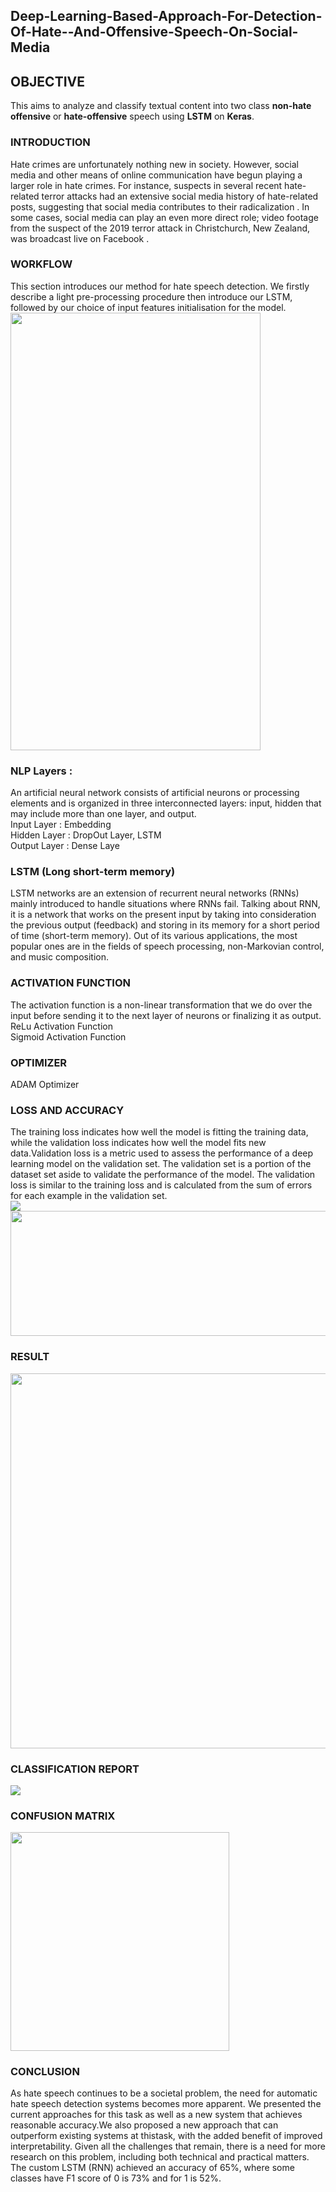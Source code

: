 ## Deep-Learning-Based-Approach-For-Detection-Of-Hate--And-Offensive-Speech-On-Social-Media

## OBJECTIVE
This aims to analyze and classify textual content into two class **non-hate offensive** or **hate-offensive** speech using **LSTM** on **Keras**.

### INTRODUCTION
Hate crimes are unfortunately nothing new in society. However, social media and other means of online communication have begun playing a larger role in hate crimes. For instance, suspects in several recent hate-related terror attacks had an extensive social media history of hate-related posts, suggesting that social media contributes to their radicalization . In some cases, social media can play an even more direct role; video footage from the suspect of the 2019 terror attack in Christchurch, New Zealand, was broadcast live on Facebook .
### WORKFLOW
This section introduces our method for hate speech detection. We firstly describe a light pre-processing procedure then introduce our LSTM, followed by our choice of input features initialisation for the model.<br>
<img src="workflow.jpg" width="400" height="700">

### NLP Layers :
An artificial neural network consists of artificial neurons or processing elements and is organized in three interconnected layers: input, hidden that may include more than one layer, and output.<br>
Input Layer : Embedding<br>
Hidden Layer : DropOut Layer, LSTM<br>
Output Layer : Dense Laye<br>

### LSTM (Long short-term memory) 
LSTM networks are an extension of recurrent neural networks (RNNs) mainly introduced to handle situations where RNNs fail. Talking about RNN, it is a network that works on the present input by taking into consideration the previous output (feedback) and storing in its memory for a short period of time (short-term memory). Out of its various applications, the most popular ones are in the fields of speech processing, non-Markovian control, and music composition.
### ACTIVATION FUNCTION
The activation function is a non-linear transformation that we do over the input before sending it to the next layer of neurons or finalizing it as output.<br>
ReLu Activation Function<br>
Sigmoid Activation Function<br>
### OPTIMIZER
ADAM Optimizer

### LOSS AND ACCURACY
The training loss indicates how well the model is fitting the training data, while the validation loss indicates how well the model fits new data.Validation loss is a metric used to assess the performance of a deep learning model on the validation set. The validation set is a portion of the dataset set aside to validate the performance of the model. The validation loss is similar to the training loss and is calculated from the sum of errors for each example in the validation set.<br>
<img src="result.jpg" >
<br>
<img src="accuracy.jpg" width="800" height="200">

### RESULT
<img src="acc_loss.jpg" width="600" height="600">

### CLASSIFICATION REPORT
<img src="classification_report.jpg">

### CONFUSION MATRIX
<img src="confusion_matrix.jpg" width="350" height="350">

### CONCLUSION
As hate speech continues to be a societal problem, the need for automatic hate speech detection systems becomes more apparent. We presented the current approaches for this task as well as a new system that achieves reasonable accuracy.We also proposed a new approach that can outperform existing systems at thistask, with the added benefit of improved interpretability. Given all the challenges that remain, there is a need for more research on this problem, including both technical and practical matters. The custom LSTM (RNN) achieved an accuracy of 65%, where some classes have F1 score of 0 is 73% and for 1 is 52%.

